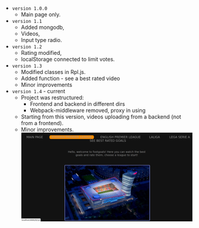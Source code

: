 - `version 1.0.0`
  - Main page only.
- `version 1.1`
  - Added mongodb,
  - Videos,
  - Input type radio.
- `version 1.2` 
  - Rating modified, 
  - localStorage connected to limit votes.
- `version 1.3` 
  - Modified classes in Rpl.js. 
  - Added function - see a best rated video
  - Minor improvements
- `version 1.4` - current
  - Project was restructured:
    - Frontend and backend in different dirs
    - Webpack-middleware removed, proxy in using
  - Starting from this version, videos uploading from
  a backend (not from a frontend).
  - Minor improvements.
![Screen](front/public/screenshot.png)
